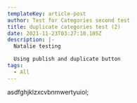 ```yaml
---
templateKey: article-post
author: Test for Categories second test
title: duplicate categories test (2)
date: 2021-11-23T03:27:10.105Z
description: |-
  Natalie testing 

  Using publish and duplicate button 
tags:
  - All
---
```

asdfghjklzxcvbnmwertyuiol;